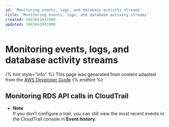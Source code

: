 ```yaml
---
id: 'Monitoring events, logs, and database activity streams'
title: 'Monitoring events, logs, and database activity streams'
created: 1683841041000
updated: 1683841041000
---
```

# Monitoring events, logs, and database activity streams

{% hint style="info" %}
This page was generated from content adapted from the [AWS Developer Guide](https://github.com/awsdocs/amazon-rds-user-guide.git)
{% endhint %}

## Monitoring RDS API calls in CloudTrail

- **Note**  
If you don't configure a trail, you can still view the most recent events in the CloudTrail console in **Event history**\.

